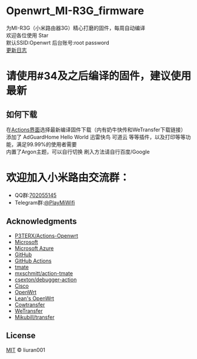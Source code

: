 # Openwrt_MI-R3G_firmware  
为MI-R3G（小米路由器3G）精心打磨的固件，每周自动编译  
欢迎各位使用 Star  
默认SSID:Openwrt  后台账号:root password  
[更新日志](https://github.com/liuran001/Openwrt_MI-R3G_firmware/blob/master/relnotes.txt)
# 请使用#34及之后编译的固件，建议使用最新
## 如何下载  
在[Actions界面](https://github.com/liuran001/Openwrt_MI-R3G_firmware/actions)选择最新编译固件下载（内有奶牛快传和WeTransfer下载链接）  
添加了 AdGuardHome  Hello World  迅雷快鸟  可道云 等等插件，以及打印等等功能，满足99.99%的使用者需要  
内置了Argon主题，可以自行切换
刷入方法请自行百度/Google  


# **欢迎加入小米路由交流群：**

- QQ群:[702055145](https://jq.qq.com/?_wv=1027&k=5yqfmGi)
- Telegram群:[@PlayMiWifi](https://t.me/PlayMiWifi)

## Acknowledgments

- [P3TERX/Actions-Openwrt](https://github.com/P3TERX/Actions-OpenWrt)
- [Microsoft](https://www.microsoft.com)
- [Microsoft Azure](https://azure.microsoft.com)
- [GitHub](https://github.com)
- [GitHub Actions](https://github.com/features/actions)
- [tmate](https://github.com/tmate-io/tmate)
- [mxschmitt/action-tmate](https://github.com/mxschmitt/action-tmate)
- [csexton/debugger-action](https://github.com/csexton/debugger-action)
- [Cisco](https://www.cisco.com/)
- [OpenWrt](https://github.com/openwrt/openwrt)
- [Lean's OpenWrt](https://github.com/coolsnowwolf/lede)
- [Cowtransfer](https://cowtransfer.com)
- [WeTransfer](https://wetransfer.com/)
- [Mikubill/transfer](https://github.com/Mikubill/transfer)

## License

[MIT](https://github.com/liuran001/Openwrt_MI-R3G_firmware/blob/master/LICENSE) © liuran001

